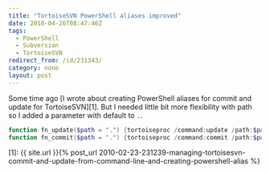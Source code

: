 ```yaml
---
title: "TortoiseSVN PowerShell aliases improved"
date: 2010-04-26T08:47:46Z
tags:
  - PowerShell
  - Subversion
  - TortoiseSVN
redirect_from: /id/231343/
category: none
layout: post
---
```

Some time ago [I wrote about creating PowerShell aliases for commit and update for TortoiseSVN][1]. But I needed little bit more flexibility with path so I added a parameter with default to `.`.

```powershell
function fn_update($path = ".") {tortoiseproc /command:update /path:$path}
function fn_commit($path = ".") {tortoiseproc /command:commit /path:$path}
```

[1]: {{ site.url }}{% post_url 2010-02-23-231239-managing-tortoisesvn-commit-and-update-from-command-line-and-creating-powershell-alias %}